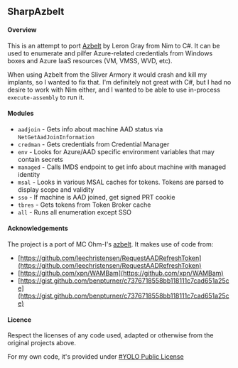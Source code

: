 ## SharpAzbelt

#### Overview

This is an attempt to port [Azbelt](https://github.com/daddycocoaman/azbelt) by Leron Gray from Nim to C#. It can be used to enumerate and pilfer Azure-related credentials from Windows boxes and Azure IaaS resources (VM, VMSS, WVD, etc).

When using Azbelt from the Sliver Armory it would crash and kill my implants, so I wanted to fix that. I'm definitely not great with C#, but I had no desire to work with Nim either, and I wanted to be able to use in-process `execute-assembly` to run it.

#### Modules

 - `aadjoin` - Gets info about machine AAD status via `NetGetAadJoinInformation`
 - `credman` - Gets credentials from Credential Manager
 - `env` - Looks for Azure/AAD specific environment variables that may contain secrets
 - `managed` - Calls IMDS endpoint to get info about machine with managed identity
 - `msal` - Looks in various MSAL caches for tokens. Tokens are parsed to display scope and validity
 - `sso` - If machine is AAD joined, get signed PRT cookie
 - `tbres` - Gets tokens from Token Broker cache
 - `all` - Runs all enumeration except SSO

#### Acknowledgements

The project is a port of MC Ohm-I's [azbelt](https://github.com/daddycocoaman/azbelt).
It makes use of code from:
 - [https://github.com/leechristensen/RequestAADRefreshToken](https://github.com/leechristensen/RequestAADRefreshToken)
 - [https://github.com/xpn/WAMBam](https://github.com/xpn/WAMBam)
 - [https://gist.github.com/benpturner/c7376718558bb118111c7cad651a25ce](https://gist.github.com/benpturner/c7376718558bb118111c7cad651a25ce)

#### Licence

Respect the licenses of any code used, adapted or otherwise from the original projects above.

For my own code, it's provided under [\#YOLO Public License](LICENSE)
